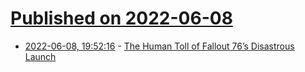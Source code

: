 # [Published on 2022-06-08](index.md)

* [2022-06-08, 19:52:16](https://news.ycombinator.com/item?id=31673068) - [The Human Toll of Fallout 76’s Disastrous Launch](https://kotaku.com/bethesda-zenimax-fallout-76-crunch-development-1849033233)
